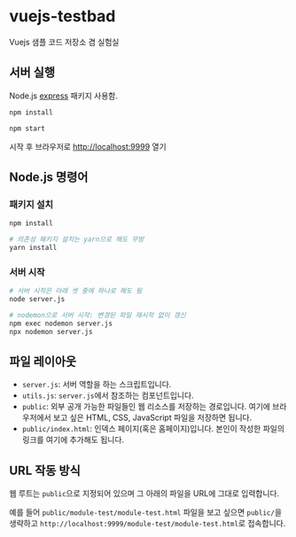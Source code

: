 # vuejs-testbad

Vuejs 샘플 코드 저장소 겸 실험실

## 서버 실행

Node.js [express](https://expressjs.com) 패키지 사용함.

```bash
npm install

npm start
```

시작 후 브라우저로 [http://localhost:9999](http://localhost:9999) 열기

## Node.js 명령어

### 패키지 설치

```bash
npm install

# 의존성 패키지 설치는 yarn으로 해도 무방
yarn install
```

### 서버 시작

```bash
# 서버 시작은 아래 셋 중에 하나로 해도 됨
node server.js

# nodemon으로 서버 시작: 변경된 파일 재시작 없이 갱신
npm exec nodemon server.js
npx nodemon server.js
```

## 파일 레이아웃

- `server.js`: 서버 역할을 하는 스크립트입니다.
- `utils.js`: `server.js`에서 참조하는 컴포넌트입니다.
- `public`: 외부 공개 가능한 파일들인 웹 리소스를 저장하는 경로입니다. 여기에 브라우저에서 보고 싶은 HTML, CSS, JavaScript 파일을 저장하면 됩니다.
- `public/index.html`: 인덱스 페이지(혹은 홈페이지)입니다. 본인이 작성한 파일의 링크를 여기에 추가해도 됩니다.

## URL 작동 방식

웹 루트는 `public`으로 지정되어 있으며 그 아래의 파일을 URL에 그대로 입력합니다.

예를 들어 `public/module-test/module-test.html` 파일을 보고 싶으면 `public/`을 생략하고 `http://localhost:9999/module-test/module-test.html`로 접속합니다.
